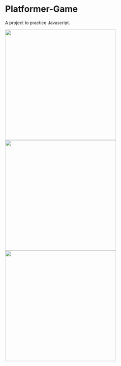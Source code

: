# Platformer-Game
A project to practice Javascript.

<img height="360em" src="https://github.com/GiovaniDamian/Shopping-Cart/assets/60575219/08c0e911-77e9-4a1f-8533-cde40a1f46ba"/></br>
<img height="360em" src="https://github.com/GiovaniDamian/Shopping-Cart/assets/60575219/e4c20c9e-5d6d-45a9-bd1a-9fb4093ee5bc"/></br>
<img height="360em" src="https://github.com/GiovaniDamian/Shopping-Cart/assets/60575219/98939ea6-58ff-4d7b-a44f-d1f79fb116f5"/>
